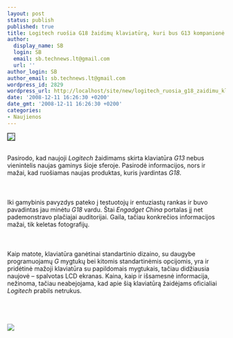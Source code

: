 ```yaml
---
layout: post
status: publish
published: true
title: Logitech ruošia G18 žaidimų klaviatūrą, kuri bus G13 kompanionė
author:
  display_name: SB
  login: SB
  email: sb.technews.lt@gmail.com
  url: ''
author_login: SB
author_email: sb.technews.lt@gmail.com
wordpress_id: 2829
wordpress_url: http://localhost/site/new/logitech_ruosia_g18_zaidimu_klaviatura__kuri_bus_g13_kompanione/
date: '2008-12-11 16:26:30 +0200'
date_gmt: '2008-12-11 16:26:30 +0200'
categories:
- Naujienos
---
```

<div class="imgright"><img src="http://tbn0.google.com/images?q=tbn:qe5oQkLRTFnOJM:http://i9.photobucket.com/albums/a94/Diaperblast/Logitech_Logo.jpg" border="1"></div>
<p><br>Pasirodo, kad naujoji <i>Logitech</i> žaidimams skirta klaviatūra <i>G13</i> nebus vienintelis naujas gaminys šioje sferoje. Pasirodė informacijos, nors ir mažai, kad ruošiamas naujas produktas, kuris įvardintas <i>G18</i>.<br />
<br><br />
<br>Iki gamybinis pavyzdys pateko į testuotojų ir entuziastų rankas ir buvo pavadintas jau minėtu <i>G18</i> vardu. Štai <i>Engadget China</i> portalas jį net pademonstravo plačiajai auditorijai. Gaila, tačiau konkrečios informacijos mažai, tik keletas fotografijų.<br />
<br><br />
<br>Kaip matote, klaviatūra ganėtinai standartinio dizaino, su daugybe programuojamų <i>G</i> mygtukų bei kitomis standartinėmis opcijomis, yra ir pridėtinė mažoji klaviatūra su papildomais mygtukais, tačiau didžiausia naujovė – spalvotas LCD ekranas. Kaina, kaip ir išsamesnė informacija, nežinoma, tačiau neabejojama, kad apie šią klaviatūrą žaidėjams oficialiai <i>Logitech</i> prabils netrukus.<br />
<br><br />
<br><br><img src="http://www.techpowerup.com/img/08-12-11/g18.jpg"><br><br />
<br><br />
<br><br />
<br></p>
